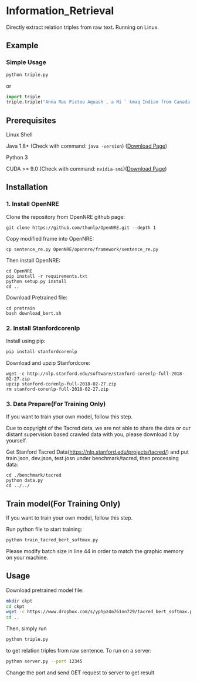 # Information_Retrieval
Directly extract relation triples from raw text. Running on Linux.
## Example
### Simple Usage
```python
python triple.py
```
or 
```python
import triple
triple.triple("Anna Mae Pictou Aquash , a Mi ` kmaq Indian from Canada , was brutally murdered in 1975.")
```

## Prerequisites
Linux Shell

Java 1.8+ (Check with command: `java -version`) ([Download Page](http://www.oracle.com/technetwork/cn/java/javase/downloads/jdk8-downloads-2133151-zhs.html))

Python 3

CUDA >= 9.0 (Check with command: `nvidia-smi`)([Download Page](https://developer.nvidia.com/cuda-downloads))

## Installation

### 1. Install OpenNRE
Clone the repository from OpenNRE github page:
```
git clone https://github.com/thunlp/OpenNRE.git --depth 1
```
Copy modified frame into OpenNRE:
```
cp sentence_re.py OpenNRE/opennre/framework/sentence_re.py
```
Then install OpenNRE:
```
cd OpenNRE
pip install -r requirements.txt
python setup.py install 
cd ..
```
Download Pretrained file:
```
cd pretrain
bash download_bert.sh
```

### 2. Install Stanfordcorenlp
Install using pip:
```python
pip install stanfordcorenlp
```
Download and upzip Stanfordcore:
```
wget -c http://nlp.stanford.edu/software/stanford-corenlp-full-2018-02-27.zip
upzip stanford-corenlp-full-2018-02-27.zip
rm stanford-corenlp-full-2018-02-27.zip
```

### 3. Data Prepare(For Training Only)
If you want to train your own model, follow this step.

Due to copyright of the Tacred data, we are not able to share the data or our distant supervision based crawled data with you, please download it by yourself.

Get Stanford Tacred Data(https://nlp.stanford.edu/projects/tacred/) and put train.json, dev.json, test.josn under benchmark/tacred, then processing data:

```
cd ./benchmark/tacred
python data.py
cd ../../
```

## Train model(For Training Only)
If you want to train your own model, follow this step.

Run python file to start training:
```python
python train_tacred_bert_softmax.py
```
Please modify batch size in line 44 in order to match the graphic memory on your machine.

## Usage
Download pretrained model file:
```bash
mkdir ckpt
cd ckpt
wget -c https://www.dropbox.com/s/yphpz4m761nn729/tacred_bert_softmax.pth.tar?dl=0
cd ..
```
Then, simply run
```python
python triple.py
```
to get relation triples from raw sentence.
To run on a server:
```bash
python server.py --port 12345
```
Change the port and send GET request to server to get result
